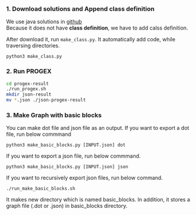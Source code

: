 ### 1. Download solutions and Append class definition
We use java solutions in [github](https://github.com/mirandaio/codingbat) <br/>
Because it does not have **class definition**, we have to add calss definition. <br/>

After download it, run `make_class.py`. It automatically add code, while traversing directories.

```
python3 make_class.py
```

### 2. Run PROGEX
```sh
cd progex-result
./run_progex.sh
mkdir json-result 
mv *.json ./json-progex-result
```


### 3. Make Graph with basic blocks

You can make dot file and json file as an output. 
If you want to export a dot file, run below commmand
```
python3 make_basic_blocks.py [INPUT.json] dot
```

If you want to export a json file, run below commmand.
```
python3 make_basic_blocks.py [INPUT.json] json
```

If you want to recursively export json files, run below command.
```
./run_make_basic_blocks.sh
````
It makes new directory which is named basic_blocks. In addition, it stores a graph file (.dot or .json) in basic_blocks directory.
